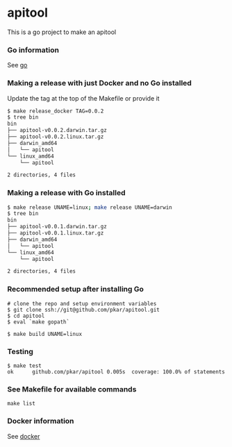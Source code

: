 # apitool

This is a go project to make an apitool

### Go information
See [go](docs/go.md)

### Making a release with just Docker and no Go installed
Update the tag at the top of the Makefile or provide it

```bash
$ make release_docker TAG=0.0.2
$ tree bin
bin
├── apitool-v0.0.2.darwin.tar.gz
├── apitool-v0.0.2.linux.tar.gz
├── darwin_amd64
│   └── apitool
└── linux_amd64
    └── apitool

2 directories, 4 files
```

### Making a release with Go installed

```bash
$ make release UNAME=linux; make release UNAME=darwin
$ tree bin
bin
├── apitool-v0.0.1.darwin.tar.gz
├── apitool-v0.0.1.linux.tar.gz
├── darwin_amd64
│   └── apitool
└── linux_amd64
    └── apitool

2 directories, 4 files
```

### Recommended setup after installing Go

```
# clone the repo and setup environment variables
$ git clone ssh://git@github.com/pkar/apitool.git
$ cd apitool
$ eval `make gopath`

$ make build UNAME=linux
```

### Testing

```
$ make test
ok  	github.com/pkar/apitool	0.005s	coverage: 100.0% of statements
```

### See Makefile for available commands

```
make list
```

### Docker information
See [docker](docs/docker.md)
